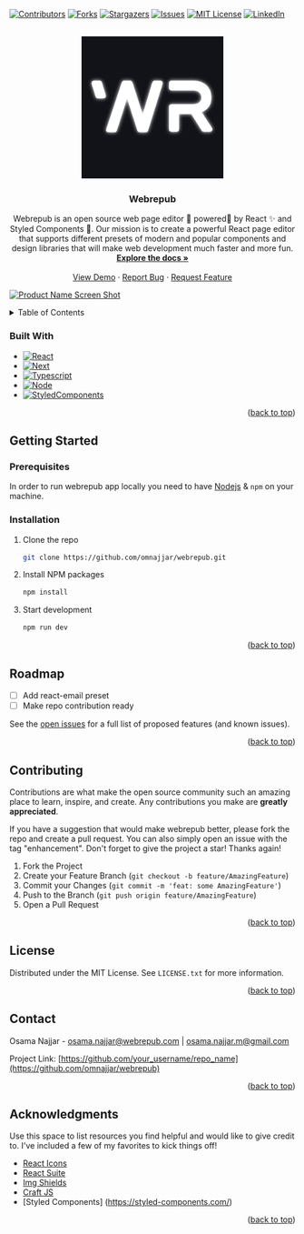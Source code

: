 <a name="readme-top"></a>

<!--
*** Thanks for checking out the Best-README-Template. If you have a suggestion
*** that would make this better, please fork the repo and create a pull request
*** or simply open an issue with the tag "enhancement".
*** Don't forget to give the project a star!
*** Thanks again! Now go create something AMAZING! :D
-->

<!-- PROJECT SHIELDS -->
<!--
*** I'm using markdown "reference style" links for readability.
*** Reference links are enclosed in brackets [ ] instead of parentheses ( ).
*** See the bottom of this document for the declaration of the reference variables
*** for contributors-url, forks-url, etc. This is an optional, concise syntax you may use.
*** https://www.markdownguide.org/basic-syntax/#reference-style-links
-->

[![Contributors][contributors-shield]][contributors-url]
[![Forks][forks-shield]][forks-url]
[![Stargazers][stars-shield]][stars-url]
[![Issues][issues-shield]][issues-url]
[![MIT License][license-shield]][license-url]
[![LinkedIn][linkedin-shield]][linkedin-url]

<!-- PROJECT LOGO -->
<br />
<div align="center">
  <a href="https://github.com/omnajjar/webrepub">
    <img src="images/logo.png" alt="Logo" width="250" height="250">
  </a>

  <h3 align="center">Webrepub</h3>

  <p align="center">
    Webrepub is an open source web page editor 🚀 powered🔋 by React ✨ and Styled Components 💅. Our mission is to create a powerful React page editor that supports different presets of modern and popular components and design libraries that will make web development much faster and more fun.
    <br />
    <a href="https://github.com/omnajjar/webrepub"><strong>Explore the docs »</strong></a>
    <br />
    <br />
    <a href="https://webrepub.com">View Demo</a>
    ·
    <a href="https://github.com/omnajjar/webrepub/issues">Report Bug</a>
    ·
    <a href="https://github.com/omnajjar/webrepub/issues">Request Feature</a>
  </p>
</div>

[![Product Name Screen Shot][product-screenshot]](https://webrepub.com)

<!-- TABLE OF CONTENTS -->
<details>
  <summary>Table of Contents</summary>
  <ol>
    <li>
      <a href="#about-the-project">About The Project</a>
      <ul>
        <li><a href="#built-with">Built With</a></li>
      </ul>
    </li>
    <li>
      <a href="#getting-started">Getting Started</a>
      <ul>
        <li><a href="#prerequisites">Prerequisites</a></li>
        <li><a href="#installation">Installation</a></li>
      </ul>
    </li>
    <li><a href="#usage">Usage</a></li>
    <li><a href="#roadmap">Roadmap</a></li>
    <li><a href="#contributing">Contributing</a></li>
    <li><a href="#license">License</a></li>
    <li><a href="#contact">Contact</a></li>
    <li><a href="#acknowledgments">Acknowledgments</a></li>
  </ol>
</details>

### Built With
- [![React][React.js]][React-url]
- [![Next][Next.js]][Next-url]
- [![Typescript][Typescript]][Typescript]
- [![Node][Node]][Node]
- [![StyledComponents][StyledComponents]][StyledComponents]


<p align="right">(<a href="#readme-top">back to top</a>)</p>

<!-- GETTING STARTED -->

## Getting Started

### Prerequisites

In order to run webrepub app locally you need to have [Nodejs](https://nodejs.org/) & `npm` on your machine.

### Installation

1. Clone the repo
   ```sh
   git clone https://github.com/omnajjar/webrepub.git
   ```
2. Install NPM packages
   ```sh
   npm install
   ```
3. Start development
   ```sh
   npm run dev
   ```

<p align="right">(<a href="#readme-top">back to top</a>)</p>

<!-- ROADMAP -->

## Roadmap

- [ ] Add react-email preset
- [ ] Make repo contribution ready

See the [open issues](https://github.com/omnajjar/webrepub/issues) for a full list of proposed features (and known issues).

<p align="right">(<a href="#readme-top">back to top</a>)</p>

<!-- CONTRIBUTING -->

## Contributing

Contributions are what make the open source community such an amazing place to learn, inspire, and create. Any contributions you make are **greatly appreciated**.

If you have a suggestion that would make webrepub better, please fork the repo and create a pull request. You can also simply open an issue with the tag "enhancement".
Don't forget to give the project a star! Thanks again!

1. Fork the Project
2. Create your Feature Branch (`git checkout -b feature/AmazingFeature`)
3. Commit your Changes (`git commit -m 'feat: some AmazingFeature'`)
4. Push to the Branch (`git push origin feature/AmazingFeature`)
5. Open a Pull Request

<p align="right">(<a href="#readme-top">back to top</a>)</p>

<!-- LICENSE -->

## License

Distributed under the MIT License. See `LICENSE.txt` for more information.

<p align="right">(<a href="#readme-top">back to top</a>)</p>

<!-- CONTACT -->

## Contact

Osama Najjar - osama.najjar@webrepub.com | osama.najjar.m@gmail.com

Project Link: [https://github.com/your_username/repo_name](https://github.com/omnajjar/webrepub)

<p align="right">(<a href="#readme-top">back to top</a>)</p>

<!-- ACKNOWLEDGMENTS -->

## Acknowledgments

Use this space to list resources you find helpful and would like to give credit to. I've included a few of my favorites to kick things off!

- [React Icons](https://react-icons.github.io/react-icons/search)
- [React Suite](https://rsuitejs.com)
- [Img Shields](https://shields.io)
- [Craft JS](https://craft.js.org)
- [Styled Components] (https://styled-components.com/)

<p align="right">(<a href="#readme-top">back to top</a>)</p>

<!-- MARKDOWN LINKS & IMAGES -->
<!-- https://www.markdownguide.org/basic-syntax/#reference-style-links -->

[contributors-shield]: https://img.shields.io/github/contributors/omnajjar/webrepub.svg?style=for-the-badge
[contributors-url]: https://github.com/omnajjar/webrepub/graphs/contributors
[forks-shield]: https://img.shields.io/github/forks/omnajjar/webrepub.svg?style=for-the-badge
[forks-url]: https://github.com/omnajjar/webrepub/network/members
[stars-shield]: https://img.shields.io/github/stars/omnajjar/webrepub.svg?style=for-the-badge
[stars-url]: https://github.com/omnajjar/webrepub/stargazers
[issues-shield]: https://img.shields.io/github/issues/omnajjar/webrepub.svg?style=for-the-badge
[issues-url]: https://github.com/omnajjar/webrepub/issues
[license-shield]: https://img.shields.io/github/license/omnajjar/webrepub.svg?style=for-the-badge
[license-url]: https://github.com/omnajjar/webrepub/blob/master/LICENSE.txt
[linkedin-shield]: https://img.shields.io/badge/-LinkedIn-black.svg?style=for-the-badge&logo=linkedin&colorB=555
[linkedin-url]: https://www.linkedin.com/in/osama-najjar
[product-screenshot]: images/screenshot.gif
[Next.js]: https://img.shields.io/badge/next.js-000000?style=for-the-badge&logo=nextdotjs&logoColor=white
[Next-url]: https://nextjs.org/
[React.js]: https://img.shields.io/badge/React-20232A?style=for-the-badge&logo=react&logoColor=61DAFB
[Typescript]: https://img.shields.io/badge/TypeScript-007ACC?style=for-the-badge&logo=typescript&logoColor=white
[Node]: https://img.shields.io/badge/Node.js-43853D?style=for-the-badge&logo=node.js&logoColor=white
[StyledComponents]: https://img.shields.io/badge/styledcomponents-20232A?style=for-the-badge&logo=styledcomponents&logoColor=pink
[React-url]: https://reactjs.org/
[Vue.js]: https://img.shields.io/badge/Vue.js-35495E?style=for-the-badge&logo=vuedotjs&logoColor=4FC08D
[Vue-url]: https://vuejs.org/
[Angular.io]: https://img.shields.io/badge/Angular-DD0031?style=for-the-badge&logo=angular&logoColor=white
[Angular-url]: https://angular.io/
[Svelte.dev]: https://img.shields.io/badge/Svelte-4A4A55?style=for-the-badge&logo=svelte&logoColor=FF3E00
[Svelte-url]: https://svelte.dev/
[Laravel.com]: https://img.shields.io/badge/Laravel-FF2D20?style=for-the-badge&logo=laravel&logoColor=white
[Laravel-url]: https://laravel.com
[Bootstrap.com]: https://img.shields.io/badge/Bootstrap-563D7C?style=for-the-badge&logo=bootstrap&logoColor=white
[Bootstrap-url]: https://getbootstrap.com
[JQuery.com]: https://img.shields.io/badge/jQuery-0769AD?style=for-the-badge&logo=jquery&logoColor=white
[JQuery-url]: https://jquery.com
